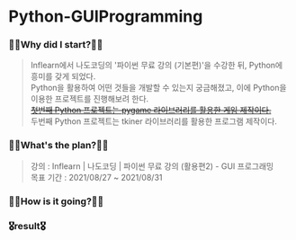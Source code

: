 # Python-GUIProgramming
### 🧎‍♂️Why did I start?🧎‍♂️
  > Inflearn에서 나도코딩의 '파이썬 무료 강의 (기본편)'을 수강한 뒤, Python에 흥미를 갖게 되었다.  
    Python을 활용하여 어떤 것들을 개발할 수 있는지 궁금해졌고, 이에 Python을 이용한 프로젝트를 진행해보려 한다.  
    [~~첫번째 Python 프로젝트는 pygame 라이브러리를 활용한 게임 제작이다.~~](https://github.com/pup-paw/Python-GameProgramming)  
    두번째 Python 프로젝트는 tkiner 라이브러리를 활용한 프로그램 제작이다.
### 🚶‍♂️What's the plan?🚶‍♂️
  > 강의 : Inflearn | 나도코딩 | 파이썬 무료 강의 (활용편2) - GUI 프로그래밍<br>
    목표 기간 : 2021/08/27 ~ 2021/08/31
### 🏃‍♂️How is it going?🏃‍♂️
  >
### 🎖result🎖
  > 
